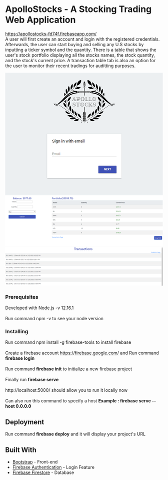 # ApolloStocks - A Stocking Trading Web Application
https://apollostocks-fd74f.firebaseapp.com/<br>
A user will first create an account and login with the registered credentials. Afterwards, the user can start buying and selling any U.S stocks by inputting a ticker symbol and the quantity. There is a table that shows the user's stock portfolio displaying all the stocks names, the stock quantity, and the stock's current price. A transaction table tab is also an option for the user to monitor their recent tradings for auditting purposes. 

<img src = "/images/LoginScreen.png"> <br>
<img src = "/images/PortfolioScreen.png"> <br>
<img src = "/images/TransactionScreen.png"><br>

### Prerequisites

Developed with Node.js -v 12.16.1<br><br>
Run command npm -v to see your node version<br>
### Installing

Run command npm install -g firebase-tools to install firebase<br><br>
Create a firebase account https://firebase.google.com/ and Run command <b>firebase login</b><br><br>
Run command <b>firebase init</b> to initialize a new firebase project<br><br>
Finally run <b>firebase serve </b><br><br>
http://localhost:5000/ should allow you to run it locally now <br><br>
Can also run this command to specify a host <b>Example : firebase serve --host 0.0.0.0</b>

## Deployment

Run command <b>firebase deploy</b> and it will display your project's URL

## Built With
* [Bootstrap](https://getbootstrap.com/docs/4.1/getting-started/introduction/) - Front-end 
* [Firebase Authentication](https://firebase.google.com/docs/auth) - Login Feature
* [Firebase Firestore](https://firebase.google.com/docs/firestore) - Database






